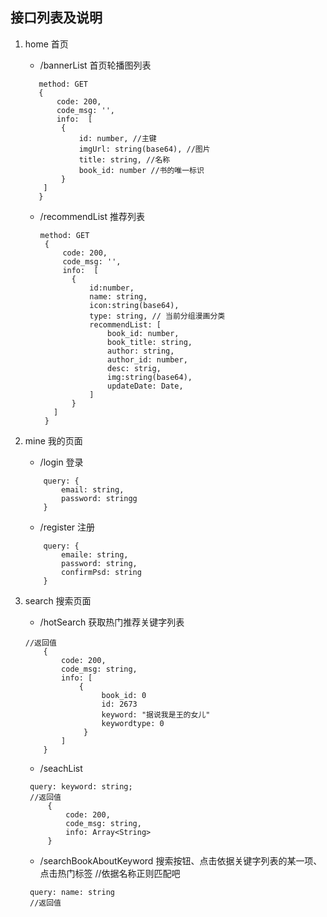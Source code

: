 ## 接口列表及说明

1. home 首页

   - /bannerList 首页轮播图列表

   ```
      method: GET
      {
          code: 200,
          code_msg: '',
          info:  [
           {
               id: number, //主键
               imgUrl: string(base64), //图片
               title: string, //名称
               book_id: number //书的唯一标识
           }
       ]
      }
   ```

   - /recommendList 推荐列表

     ```
     method: GET
      {
          code: 200,
          code_msg: '',
          info:  [
            {
                id:number,
                name: string,
                icon:string(base64),
                type: string, // 当前分组漫画分类
                recommendList: [
                    book_id: number,
                    book_title: string,
                    author: string,
                    author_id: number,
                    desc: strig,
                    img:string(base64),
                    updateDate: Date,
                ]
            }
        ]
      }

     ```

2. mine 我的页面

   - /login 登录

   ```
       query: {
           email: string,
           password: stringg
       }
   ```

   - /register 注册

   ```
       query: {
           emaile: string,
           password: string,
           confirmPsd: string
       }
   ```

3. search 搜索页面

   - /hotSearch 获取热门推荐关键字列表

   ```
   //返回值
       {
           code: 200,
           code_msg: string,
           info: [
               {
                    book_id: 0
                    id: 2673
                    keyword: "据说我是王的女儿"
                    keywordtype: 0
                }
           ]
       }
   ```

   - /seachList

   ```
    query: keyword: string;
    //返回值
        {
            code: 200,
            code_msg: string,
            info: Array<String>
        }
   ```

   - /searchBookAboutKeyword 搜索按钮、点击依据关键字列表的某一项、点击热门标签
     //依据名称正则匹配吧

   ```
    query: name: string
    //返回值
   ```
